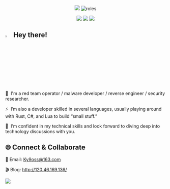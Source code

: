 <div align="center">
<img src="https://capsule-render.vercel.app/api?type=waving&color=000000&height=200&section=header&text=Ky9oss&fontSize=75&fontColor=00FF41&animation=fadeIn&fontAlignY=45&width=800" />

<img src="https://readme-typing-svg.demolab.com?font=Fira+Code&size=40&duration=3000&pause=1000&color=00FF41&center=true&vCenter=true&width=800&lines=Red+Team+Operator;Malware+Developer;Security+Researcher;Reverse+Engineer" alt="roles" />
</div>

	
<div align="center">

[![](https://img.shields.io/badge/Focus-RTO-00C853?style=for-the-badge&logo=hackthebox&logoColor=white)](https://github.com/Ky9oss)
[![](https://img.shields.io/badge/Languages-Rust%20%7C%20C%23%20%7C%20Python-37474F?style=for-the-badge)](https://github.com/Ky9oss)
![](https://github-vistors-counter.onrender.com/github?username=Ky9oss&style=for-the-badge&color=00C853)
</div>

## <a><img src="https://media.giphy.com/media/hvRJCLFzcasrR4ia7z/giphy.gif" width="4%"></a> Hey there! 

🔭  I'm a red team operator / malware developer / reverse engineer / security researcher.

⚡  I’m also a developer skilled in several languages, usually playing around with Rust, C#, and Lua to build “small stuff.”

💬  I’m confident in my technical skills and look forward to diving deep into technology discussions with you.

## 🌐 Connect & Collaborate
🔗  Email: Ky9oss@163.com  

🎬  Blog: http://120.46.169.136/


<img src="https://capsule-render.vercel.app/api?type=waving&color=0x00ff00&height=120&section=footer&text=HACK%20THE%20PLANET&fontSize=30&fontColor=00ff00&animation=twinkling" />
</div>


